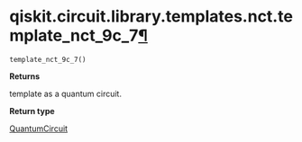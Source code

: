 # qiskit.circuit.library.templates.nct.template\_nct\_9c\_7[¶](#qiskit-circuit-library-templates-nct-template-nct-9c-7 "Permalink to this headline")

<span id="undefined" />

`template_nct_9c_7()`

**Returns**

template as a quantum circuit.

**Return type**

[QuantumCircuit](qiskit.circuit.QuantumCircuit#qiskit.circuit.QuantumCircuit "qiskit.circuit.QuantumCircuit")
